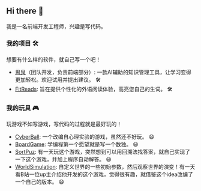 ## Hi there 👋

我是一名前端开发工程师，兴趣是写代码。

### 我的项目 🛠️

想要有什么样的软件，就自己写一个吧！

- [思泉](https://siquan.org/)（团队开发，负责前端部分）: 一款AI辅助的知识管理工具，让学习变得更加轻松。欢迎试用并提出建议。 🛠
- [FitReads](https://github.com/yqianjiang/fitreads): 旨在提供个性化的外语阅读体验，高亮您自己的生词。 🛠️


### 我的玩具 🎮

玩游戏不如写游戏，写代码的过程就是最好玩的！

- [CyberBall](https://github.com/yqianjiang/CyberBall): 一个改编自心理实验的游戏，虽然还不好玩。 😄
- [BoardGame](https://github.com/yqianjiang/board-game): 学编程第一个愿望就是写一个数独。 😃
- [SortPuz](https://github.com/yqianjiang/sort-puz): 有一天玩这个游戏，突然想到可以用回溯法找答案，就自己实现了一下这个游戏，并加上程序自动解答。 😃
- [WorldSimulation](https://huggingface.co/spaces/coraKong/WorldSimulation): 自定义世界的一些初始参数，然后观察世界的演变！有一天看B站一位up主介绍他开发的这个游戏，觉得很有趣，就借鉴这个idea改编了一个自己的版本。 😄
